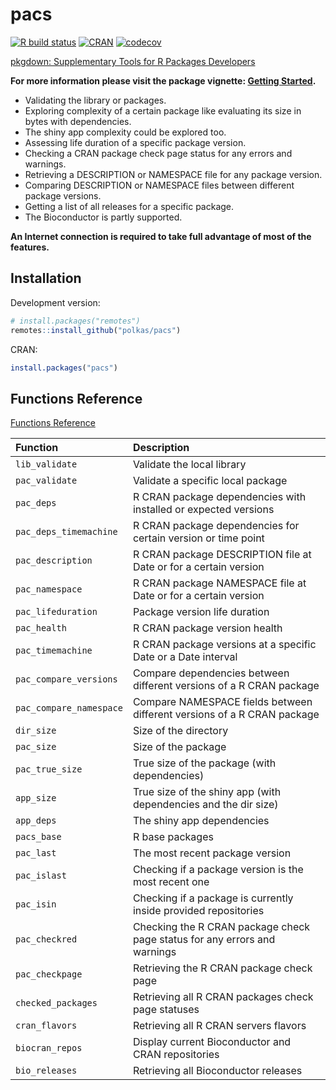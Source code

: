 # pacs
[![R build status](https://github.com/polkas/pacs/workflows/R-CMD-check/badge.svg)](https://github.com/polkas/pacs/actions)
[![CRAN](https://www.r-pkg.org/badges/version/pacs)](https://cran.r-project.org/package=pacs)
[![codecov](https://codecov.io/gh/Polkas/pacs/branch/master/graph/badge.svg)](https://app.codecov.io/gh/Polkas/pacs)

[pkgdown: Supplementary Tools for R Packages Developers](https://polkas.github.io/pacs/index.html)

**For more information please visit the package vignette: [Getting Started](https://polkas.github.io/pacs/articles/GettingStarted.html).**

- Validating the library or packages.
- Exploring complexity of a certain package like evaluating its size in bytes with dependencies.
- The shiny app complexity could be explored too.
- Assessing life duration of a specific package version.
- Checking a CRAN package check page status for any errors and warnings.
- Retrieving a DESCRIPTION or NAMESPACE file for any package version.
- Comparing DESCRIPTION or NAMESPACE files between different package versions.
- Getting a list of all releases for a specific package.
- The Bioconductor is partly supported.

**An Internet connection is required to take full advantage of most of the features.**

## Installation

Development version:

```r
# install.packages("remotes")
remotes::install_github("polkas/pacs")
```

CRAN:

```r
install.packages("pacs")
```

## Functions Reference

[Functions Reference](https://polkas.github.io/pacs/reference/index.html)

| Function                            | Description                                                 | 
|:------------------------------------|:-----------------------------------------------|
|`lib_validate`                       | Validate the local library          |
|`pac_validate`             | Validate a specific local package              |
|`pac_deps`               |  R CRAN package dependencies with installed or expected versions |
|`pac_deps_timemachine`|  R CRAN package dependencies for certain version or time point|
|`pac_description` | R CRAN package DESCRIPTION file at Date or for a certain version      |
|`pac_namespace` | R CRAN package NAMESPACE file at Date or for a certain version      |
|`pac_lifeduration` | Package version life duration  |
|`pac_health`           | R CRAN package version health    |
|`pac_timemachine` | R CRAN package versions at a specific Date or a Date interval   |
|`pac_compare_versions` | Compare dependencies between different versions of a R CRAN package          |
|`pac_compare_namespace`| Compare NAMESPACE fields between different versions of a R CRAN package  |
|`dir_size`             | Size of the directory                               |
|`pac_size`             | Size of the package                                       |
|`pac_true_size`    | True size of the package (with dependencies)| 
|`app_size`    | True size of the shiny app (with dependencies and the dir size)| 
|`app_deps`    | The shiny app dependencies| 
|`pacs_base`        | R base packages                               |
|`pac_last`| The most recent package version|
|`pac_islast`| Checking if a package version is the most recent one|
|`pac_isin`| Checking if a package is currently inside provided repositories|
|`pac_checkred` | Checking the R CRAN package check page status for any errors and warnings|
|`pac_checkpage` | Retrieving the R CRAN package check page|
|`checked_packages`| Retrieving all R CRAN packages check page statuses|
|`cran_flavors`|  Retrieving all R CRAN servers flavors|
|`biocran_repos`| Display current Bioconductor and CRAN repositories|
|`bio_releases`| Retrieving all Bioconductor releases|
